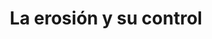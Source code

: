 ---
title: La erosión y su control
language: es
layout: page-layout
banner-img: /assets/images/agricultural-themes/image4.jpg
sub-title: La erosión del suelo a través del viento o del agua degrada fuertemente la fertilidad del suelo y por lo tanto el valor del suelo. Aprende aquí lo que uno puede hacer al respecto.
paragraph1: "Véase aquí un excelente video animado sobre riesgos de erosión, problemas y cómo controlar la erosión por viento y agua."
cat-video-url: https://player.vimeo.com/video/301492468
paragraph2: "Véase aquí un excelente video animado sobre riesgos de erosión, problemas y cómo controlar la erosión por viento y agua."
cat-video-url2: https://player.vimeo.com/video/313059354
paragraph3: "El siguiente póster muestra todos los hechos relevantes en detalle. Véase aquí:"
cat-pdf1: /assets/posters/es/Poster_Erosion-DV3.pdf
cat-pdf1-title: Poster Erosion
cat-pdf2: /assets/posters/es/Summary_Erosion_DV4_Spanish_Latin_America.pdf
cat-pdf2-title: Resumen - Erosion
poster: /assets/posters/es/Poster_Erosion_ES_FV.pdf
showJS: true
iframeClass: portrait
---